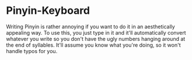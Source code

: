 # Pinyin-Keyboard
Writing Pinyin is rather annoying if you want to do it in an aesthetically appealing way. To use this, you just type in it and it'll automatically convert whatever you write so you don't have the ugly numbers hanging around at the end of syllables. It'll assume you know what you're doing, so it won't handle typos for you. 
